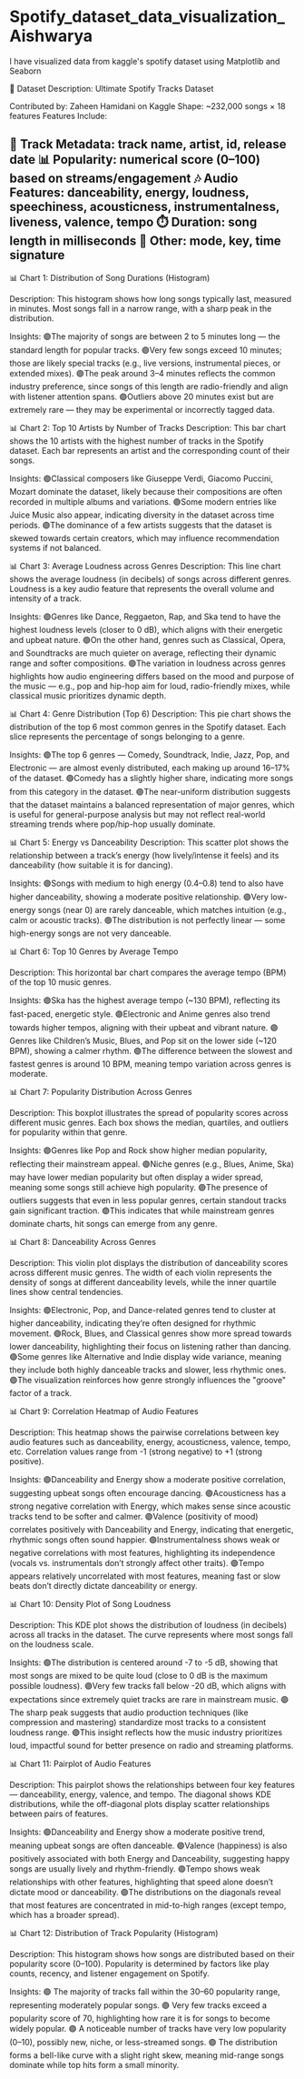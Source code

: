# Spotify_dataset_data_visualization_Aishwarya
I have visualized data from kaggle's spotify dataset using Matplotlib and Seaborn

📂 Dataset Description: Ultimate Spotify Tracks Dataset

Contributed by: Zaheen Hamidani on Kaggle
Shape: ~232,000 songs × 18 features
Features Include:

🎵 Track Metadata: track name, artist, id, release date
📊 Popularity: numerical score (0–100) based on streams/engagement
🎶 Audio Features: danceability, energy, loudness, speechiness, acousticness, instrumentalness, liveness, valence, tempo
⏱️ Duration: song length in milliseconds
📑 Other: mode, key, time signature
----------------------------------------------------------------------------------
📊 Chart 1: Distribution of Song Durations (Histogram)

Description:
This histogram shows how long songs typically last, measured in minutes.
Most songs fall in a narrow range, with a sharp peak in the distribution.

Insights:
🟣The majority of songs are between 2 to 5 minutes long — the standard length for popular tracks.
🟣Very few songs exceed 10 minutes; those are likely special tracks (e.g., live versions, instrumental pieces, or extended mixes).
🟣The peak around 3–4 minutes reflects the common industry preference, since songs of this length are radio-friendly and align with listener attention spans.
🟣Outliers above 20 minutes exist but are extremely rare — they may be experimental or incorrectly tagged data.


📊 Chart 2: Top 10 Artists by Number of Tracks
Description:
This bar chart shows the 10 artists with the highest number of tracks in the Spotify dataset. Each bar represents an artist and the corresponding count of their songs.

Insights:
🟣Classical composers like Giuseppe Verdi, Giacomo Puccini, Mozart dominate the dataset, likely because their compositions are often recorded in multiple albums and variations.
🟣Some modern entries like Juice Music also appear, indicating diversity in the dataset across time periods.
🟣The dominance of a few artists suggests that the dataset is skewed towards certain creators, which may influence recommendation systems if not balanced.

📊 Chart 3: Average Loudness across Genres
Description:
This line chart shows the average loudness (in decibels) of songs across different genres. Loudness is a key audio feature that represents the overall volume and intensity of a track.

Insights:
🟣Genres like Dance, Reggaeton, Rap, and Ska tend to have the highest loudness levels (closer to 0 dB), which aligns with their energetic and upbeat nature.
🟣On the other hand, genres such as Classical, Opera, and Soundtracks are much quieter on average, reflecting their dynamic range and softer compositions.
🟣The variation in loudness across genres highlights how audio engineering differs based on the mood and purpose of the music — e.g., pop and hip-hop aim for loud, radio-friendly mixes, while classical music prioritizes dynamic depth.

📊 Chart 4: Genre Distribution (Top 6)
Description:
This pie chart shows the distribution of the top 6 most common genres in the Spotify dataset. Each slice represents the percentage of songs belonging to a genre.

Insights:
🟣The top 6 genres — Comedy, Soundtrack, Indie, Jazz, Pop, and Electronic — are almost evenly distributed, each making up around 16–17% of the dataset.
🟣Comedy has a slightly higher share, indicating more songs from this category in the dataset.
🟣The near-uniform distribution suggests that the dataset maintains a balanced representation of major genres, which is useful for general-purpose analysis but may not reflect real-world streaming trends where pop/hip-hop usually dominate.


📊 Chart 5: Energy vs Danceability
Description:
This scatter plot shows the relationship between a track’s energy (how lively/intense it feels) and its danceability (how suitable it is for dancing).

Insights:
🟣Songs with medium to high energy (0.4–0.8) tend to also have higher danceability, showing a moderate positive relationship.
🟣Very low-energy songs (near 0) are rarely danceable, which matches intuition (e.g., calm or acoustic tracks).
🟣The distribution is not perfectly linear — some high-energy songs are not very danceable.

📊 Chart 6: Top 10 Genres by Average Tempo

Description:
This horizontal bar chart compares the average tempo (BPM) of the top 10 music genres.

Insights:
🟣Ska has the highest average tempo (~130 BPM), reflecting its fast-paced, energetic style.
🟣Electronic and Anime genres also trend towards higher tempos, aligning with their upbeat and vibrant nature.
🟣Genres like Children’s Music, Blues, and Pop sit on the lower side (~120 BPM), showing a calmer rhythm.
🟣The difference between the slowest and fastest genres is around 10 BPM, meaning tempo variation across genres is moderate.


📊 Chart 7: Popularity Distribution Across Genres

Description:
This boxplot illustrates the spread of popularity scores across different music genres. Each box shows the median, quartiles, and outliers for popularity within that genre.

Insights:
🟣Genres like Pop and Rock show higher median popularity, reflecting their mainstream appeal.
🟣Niche genres (e.g., Blues, Anime, Ska) may have lower median popularity but often display a wider spread, meaning some songs still achieve high popularity.
🟣The presence of outliers suggests that even in less popular genres, certain standout tracks gain significant traction.
🟣This indicates that while mainstream genres dominate charts, hit songs can emerge from any genre.


📊 Chart 8: Danceability Across Genres

Description:
This violin plot displays the distribution of danceability scores across different music genres. The width of each violin represents the density of songs at different danceability levels, while the inner quartile lines show central tendencies.

Insights:
🟣Electronic, Pop, and Dance-related genres tend to cluster at higher danceability, indicating they’re often designed for rhythmic movement.
🟣Rock, Blues, and Classical genres show more spread towards lower danceability, highlighting their focus on listening rather than dancing.
🟣Some genres like Alternative and Indie display wide variance, meaning they include both highly danceable tracks and slower, less rhythmic ones.
🟣The visualization reinforces how genre strongly influences the "groove" factor of a track.


📊 Chart 9: Correlation Heatmap of Audio Features

Description:
This heatmap shows the pairwise correlations between key audio features such as danceability, energy, acousticness, valence, tempo, etc. Correlation values range from -1 (strong negative) to +1 (strong positive).

Insights:
🟣Danceability and Energy show a moderate positive correlation, suggesting upbeat songs often encourage dancing.
🟣Acousticness has a strong negative correlation with Energy, which makes sense since acoustic tracks tend to be softer and calmer.
🟣Valence (positivity of mood) correlates positively with Danceability and Energy, indicating that energetic, rhythmic songs often sound happier.
🟣Instrumentalness shows weak or negative correlations with most features, highlighting its independence (vocals vs. instrumentals don’t strongly affect other traits).
🟣Tempo appears relatively uncorrelated with most features, meaning fast or slow beats don’t directly dictate danceability or energy.



📊 Chart 10: Density Plot of Song Loudness

Description:
This KDE plot shows the distribution of loudness (in decibels) across all tracks in the dataset. The curve represents where most songs fall on the loudness scale.

Insights:
🟣The distribution is centered around -7 to -5 dB, showing that most songs are mixed to be quite loud (close to 0 dB is the maximum possible loudness).
🟣Very few tracks fall below -20 dB, which aligns with expectations since extremely quiet tracks are rare in mainstream music.
🟣The sharp peak suggests that audio production techniques (like compression and mastering) standardize most tracks to a consistent loudness range.
🟣This insight reflects how the music industry prioritizes loud, impactful sound for better presence on radio and streaming platforms.

📊 Chart 11: Pairplot of Audio Features

Description:
This pairplot shows the relationships between four key features — danceability, energy, valence, and tempo. The diagonal shows KDE distributions, while the off-diagonal plots display scatter relationships between pairs of features.

Insights:
🟣Danceability and Energy show a moderate positive trend, meaning upbeat songs are often danceable.
🟣Valence (happiness) is also positively associated with both Energy and Danceability, suggesting happy songs are usually lively and rhythm-friendly.
🟣Tempo shows weak relationships with other features, highlighting that speed alone doesn’t dictate mood or danceability.
🟣The distributions on the diagonals reveal that most features are concentrated in mid-to-high ranges (except tempo, which has a broader spread).

📊 Chart 12: Distribution of Track Popularity (Histogram)

Description:
This histogram shows how songs are distributed based on their popularity score (0–100). Popularity is determined by factors like play counts, recency, and listener engagement on Spotify.

Insights:
🟣 The majority of tracks fall within the 30–60 popularity range, representing moderately popular songs.
🟣 Very few tracks exceed a popularity score of 70, highlighting how rare it is for songs to become widely popular.
🟣 A noticeable number of tracks have very low popularity (0–10), possibly new, niche, or less-streamed songs.
🟣 The distribution forms a bell-like curve with a slight right skew, meaning mid-range songs dominate while top hits form a small minority.
